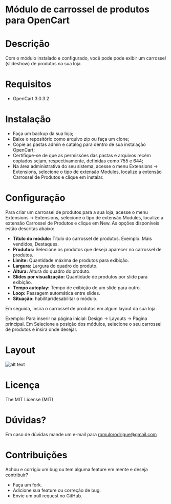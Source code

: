 # Módulo de carrossel de produtos para OpenCart
# Descrição

Com o módulo instalado e configurado, você pode pode exibir um carrossel (slideshow) de produtos na sua loja.

# Requisitos
- OpenCart 3.0.3.2

# Instalação

- Faça um backup da sua loja;
- Baixe o repositório como arquivo zip ou faça um clone;
- Copie as pastas admin e catalog para dentro de sua instalação OpenCart;
- Certifique-se de que as permissões das pastas e arquivos recém copiados sejam, respectivamente, definidas como 755 e 644;
- Na área administrativa do seu sistema, acesse o menu Extensions -> Extensions, selecione o tipo de extensão Modules, localize a extensão Carrossel de Produtos e clique em instalar.

# Configuração

Para criar um carrossel de produtos para a sua loja, acesse o menu Extensions -> Extensions, selecione o tipo de extensão Modules,  localize a extensão Carrossel de Produtos e clique em New. As opções disponíveis estão descritas abaixo:

- **Título do módulo:** Título do carrossel de produtos. Exemplo: Mais vendidos, Destaques.
- **Produtos:** Selecione os produtos que deseja aparecer no carrossel de produtos.
- **Limite:** Quantidade máxima de produtos para exibição.
- **Largura:** Largura do quadro do produto.
- **Altura:** Altura do quadro do produto.
- **Slides por visualização:** Quantidade de produtos por slide para exibição. 
- **Tempo autoplay:** Tempo de exibição de um slide para outro.
- **Loop:** Passagem automática entre slides.
- **Situação:** habilitar/desabilitar o módulo.

Em seguida, insira o carrossel de produtos em algum layout da sua loja. 

Exemplo: Para inserir na página inicial: Design -> Layouts -> Página principal.
Em Selecione a posição dos módulos, selecione o seu carrossel de produtos e insira onde desejar.

# Layout

![alt text](https://atividadeon.com.br/static/img/readme-example.png)

# Licença

The MIT License (MIT)

# Dúvidas?
Em caso de dúvidas mande um e-mail para romulorodrigue@gmail.com

# Contribuições

Achou e corrigiu um bug ou tem alguma feature em mente e deseja contribuir?

- Faça um fork.
- Adicione sua feature ou correção de bug.
- Envie um pull request no GitHub.

